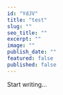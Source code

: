 ```yaml
---
id: "YdJV"
title: "test"
slug: ""
seo_title: ""
excerpt: ""
image: ""
publish_date: ""
featured: false
published: false
---
```


Start writing...